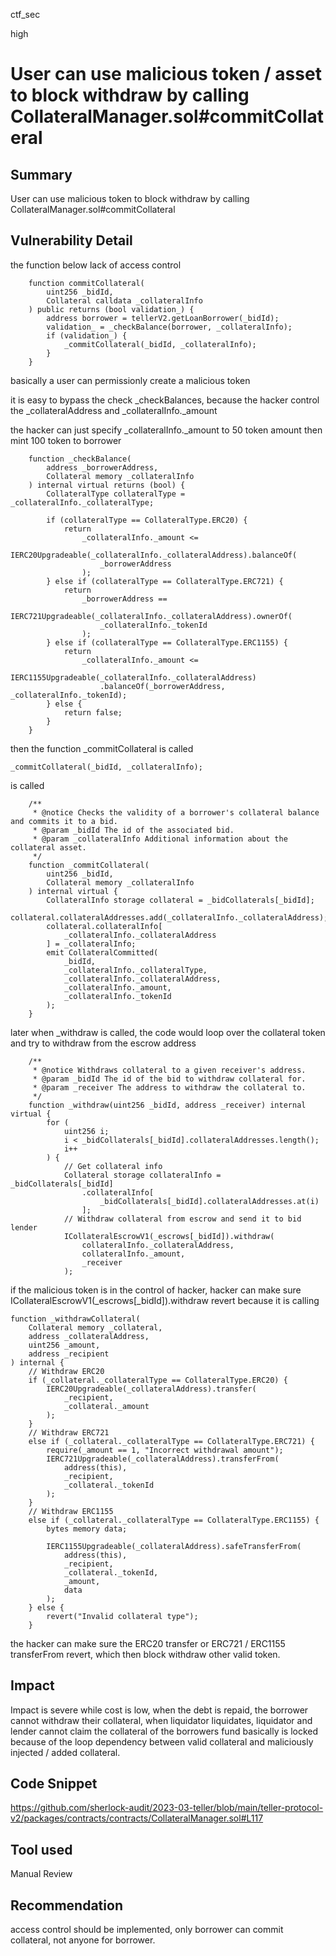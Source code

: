 ctf_sec

high

# User can use malicious token / asset to block withdraw by calling CollateralManager.sol#commitCollateral

## Summary

User can use malicious token to block withdraw by calling CollateralManager.sol#commitCollateral

## Vulnerability Detail

the function below lack of access control

```solidity
    function commitCollateral(
        uint256 _bidId,
        Collateral calldata _collateralInfo
    ) public returns (bool validation_) {
        address borrower = tellerV2.getLoanBorrower(_bidId);
        validation_ = _checkBalance(borrower, _collateralInfo);
        if (validation_) {
            _commitCollateral(_bidId, _collateralInfo);
        }
    }
```

basically a user can permissionly create a malicious token

it is easy to bypass the check _checkBalances, because the hacker control the _collateralAddress and _collateralInfo._amount

the hacker can just specify _collateralInfo._amount to 50 token amount then mint 100 token to borrower

```solidity
    function _checkBalance(
        address _borrowerAddress,
        Collateral memory _collateralInfo
    ) internal virtual returns (bool) {
        CollateralType collateralType = _collateralInfo._collateralType;

        if (collateralType == CollateralType.ERC20) {
            return
                _collateralInfo._amount <=
                IERC20Upgradeable(_collateralInfo._collateralAddress).balanceOf(
                    _borrowerAddress
                );
        } else if (collateralType == CollateralType.ERC721) {
            return
                _borrowerAddress ==
                IERC721Upgradeable(_collateralInfo._collateralAddress).ownerOf(
                    _collateralInfo._tokenId
                );
        } else if (collateralType == CollateralType.ERC1155) {
            return
                _collateralInfo._amount <=
                IERC1155Upgradeable(_collateralInfo._collateralAddress)
                    .balanceOf(_borrowerAddress, _collateralInfo._tokenId);
        } else {
            return false;
        }
    }
```

then the function _commitCollateral is called

```solidity
_commitCollateral(_bidId, _collateralInfo);
```

is called

```solidity
    /**
     * @notice Checks the validity of a borrower's collateral balance and commits it to a bid.
     * @param _bidId The id of the associated bid.
     * @param _collateralInfo Additional information about the collateral asset.
     */
    function _commitCollateral(
        uint256 _bidId,
        Collateral memory _collateralInfo
    ) internal virtual {
        CollateralInfo storage collateral = _bidCollaterals[_bidId];
        collateral.collateralAddresses.add(_collateralInfo._collateralAddress);
        collateral.collateralInfo[
            _collateralInfo._collateralAddress
        ] = _collateralInfo;
        emit CollateralCommitted(
            _bidId,
            _collateralInfo._collateralType,
            _collateralInfo._collateralAddress,
            _collateralInfo._amount,
            _collateralInfo._tokenId
        );
    }
```

later when _withdraw is called, the code would loop over the collateral token and try to withdraw from the escrow address

```solidity
    /**
     * @notice Withdraws collateral to a given receiver's address.
     * @param _bidId The id of the bid to withdraw collateral for.
     * @param _receiver The address to withdraw the collateral to.
     */
    function _withdraw(uint256 _bidId, address _receiver) internal virtual {
        for (
            uint256 i;
            i < _bidCollaterals[_bidId].collateralAddresses.length();
            i++
        ) {
            // Get collateral info
            Collateral storage collateralInfo = _bidCollaterals[_bidId]
                .collateralInfo[
                    _bidCollaterals[_bidId].collateralAddresses.at(i)
                ];
            // Withdraw collateral from escrow and send it to bid lender
            ICollateralEscrowV1(_escrows[_bidId]).withdraw(
                collateralInfo._collateralAddress,
                collateralInfo._amount,
                _receiver
            );
```

if the malicious token is in the control of hacker, hacker can make sure ICollateralEscrowV1(_escrows[_bidId]).withdraw revert because it is calling

```solidity
function _withdrawCollateral(
	Collateral memory _collateral,
	address _collateralAddress,
	uint256 _amount,
	address _recipient
) internal {
	// Withdraw ERC20
	if (_collateral._collateralType == CollateralType.ERC20) {
		IERC20Upgradeable(_collateralAddress).transfer(
			_recipient,
			_collateral._amount
		);
	}
	// Withdraw ERC721
	else if (_collateral._collateralType == CollateralType.ERC721) {
		require(_amount == 1, "Incorrect withdrawal amount");
		IERC721Upgradeable(_collateralAddress).transferFrom(
			address(this),
			_recipient,
			_collateral._tokenId
		);
	}
	// Withdraw ERC1155
	else if (_collateral._collateralType == CollateralType.ERC1155) {
		bytes memory data;

		IERC1155Upgradeable(_collateralAddress).safeTransferFrom(
			address(this),
			_recipient,
			_collateral._tokenId,
			_amount,
			data
		);
	} else {
		revert("Invalid collateral type");
	}
```

the hacker can make sure the ERC20 transfer or ERC721 / ERC1155 transferFrom revert, which then block withdraw other valid token. 

## Impact

Impact is severe while cost is low, when the debt is repaid, the borrower cannot withdraw their collateral, when liquidator liquidates, liquidator and lender cannot claim the collateral of the borrowers fund basically is locked because of the loop dependency between valid collateral and maliciously injected / added collateral.

## Code Snippet

https://github.com/sherlock-audit/2023-03-teller/blob/main/teller-protocol-v2/packages/contracts/contracts/CollateralManager.sol#L117

## Tool used

Manual Review

## Recommendation

access control should be implemented, only borrower can commit collateral, not anyone for borrower.
